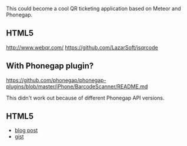 This could become a cool QR ticketing application based on Meteor and Phonegap.


## HTML5

http://www.webqr.com/
https://github.com/LazarSoft/jsqrcode


## With Phonegap plugin?

https://github.com/phonegap/phonegap-plugins/blob/master/iPhone/BarcodeScanner/README.md

This didn't work out because of different Phonegap API versions.


## HTML5

* [blog post](http://badassjs.com/post/654334959/barcode-scanning-in-javascript)
* [gist](https://gist.github.com/tobeytailor/421369)
